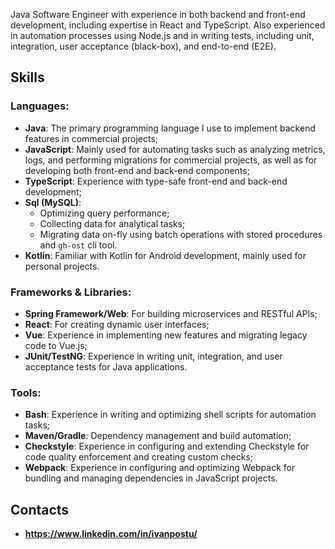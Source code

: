 Java Software Engineer with experience in both backend and front-end development, including expertise in React and TypeScript. Also experienced in automation processes using Node.js and in writing tests, including unit, integration, user acceptance (black-box), and end-to-end (E2E).

## Skills

### Languages:
- **Java**: The primary programming language I use to implement backend features in commercial projects;
- **JavaScript**: Mainly used for automating tasks such as analyzing metrics, logs, and performing migrations for commercial projects, as well as for developing both front-end and back-end components;
- **TypeScript**: Experience with type-safe front-end and back-end development;
- **Sql (MySQL)**: 
  - Optimizing query performance;
  - Collecting data for analytical tasks;
  - Migrating data on-fly using batch operations with stored procedures and `gh-ost` cli tool.
- **Kotlin**: Familiar with Kotlin for Android development, mainly used for personal projects.

### Frameworks & Libraries:
- **Spring Framework/Web**: For building microservices and RESTful APIs;
- **React**: For creating dynamic user interfaces;
- **Vue**: Experience in implementing new features and migrating legacy code to Vue.js;
- **JUnit/TestNG**: Experience in writing unit, integration, and user acceptance tests for Java applications.

### Tools:
- **Bash**: Experience in writing and optimizing shell scripts for automation tasks;
- **Maven/Gradle**: Dependency management and build automation;
- **Checkstyle**: Experience in configuring and extending Checkstyle for code quality enforcement and creating custom checks;
- **Webpack**: Experience in configuring and optimizing Webpack for bundling and managing dependencies in JavaScript projects.

## Contacts
- **https://www.linkedin.com/in/ivanpostu/**

